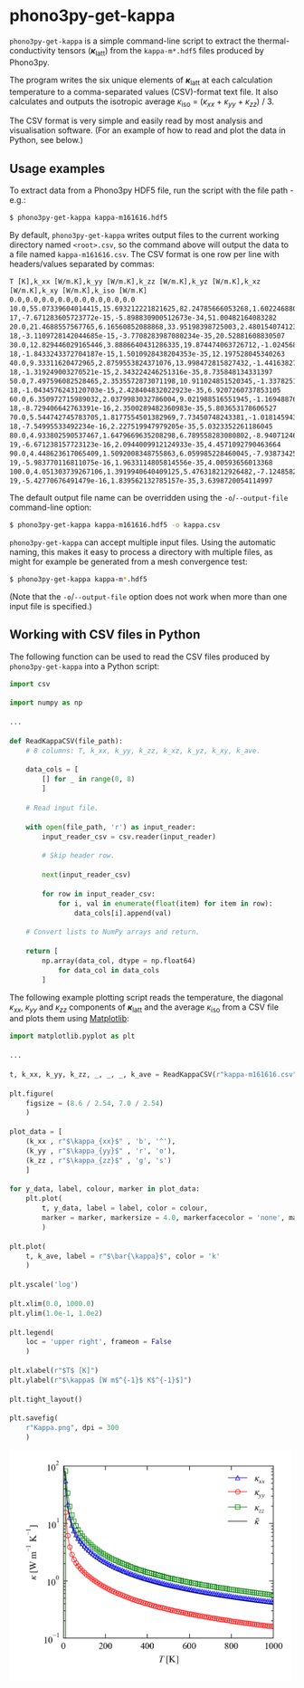 # phono3py-get-kappa

`phono3py-get-kappa` is a simple command-line script to extract the thermal-conductivity tensors (<b><i>&kappa;</i></b><sub>latt</sub>) from the `kappa-m*.hdf5` files produced by Phono3py.

The program writes the six unique elements of <b><i>&kappa;</i></b><sub>latt</sub> at each calculation temperature to a comma-separated values (CSV)-format text file.
It also calculates and outputs the isotropic average <i>&kappa;</i><sub>iso</sub> = (<i>&kappa;<sub>xx</sub></i> + <i>&kappa;<sub>yy</sub></i> + <i>&kappa;<sub>zz</sub></i>) / 3.

The CSV format is very simple and easily read by most analysis and visualisation software.
(For an example of how to read and plot the data in Python, see below.)


## Usage examples

To extract data from a Phono3py HDF5 file, run the script with the file path - e.g.:

```bash
$ phono3py-get-kappa kappa-m161616.hdf5
```

By default, `phono3py-get-kappa` writes output files to the current working directory named `<root>.csv`, so the command above will output the data to a file named `kappa-m161616.csv`.
The CSV format is one row per line with headers/values separated by commas:

```
T [K],k_xx [W/m.K],k_yy [W/m.K],k_zz [W/m.K],k_yz [W/m.K],k_xz [W/m.K],k_xy [W/m.K],k_iso [W/m.K]
0.0,0.0,0.0,0.0,0.0,0.0,0.0,0.0
10.0,55.07339604014415,15.693212221821625,82.24785666053268,1.6022468809599445e-17,-7.671283605723772e-15,-5.898830900512673e-34,51.00482164083282
20.0,21.4688557567765,6.16560852088868,33.95198398725003,2.4801540741230823e-18,-3.1109728142044685e-15,-3.7708283987080234e-35,20.52881608830507
30.0,12.829446029165446,3.8886640431286335,19.874474063726712,-1.0245685468343207e-18,-1.8433243372704187e-15,1.5010928438204353e-35,12.197528045340263
40.0,9.33311620472965,2.8759553824371076,13.998472815827432,-1.4416382736688985e-18,-1.319249003270521e-15,2.343224246251316e-35,8.735848134331397
50.0,7.497596082528465,2.3535572873071198,10.911024851520345,-1.3378251274424403e-18,-1.0434576243120703e-15,2.428404832022923e-35,6.9207260737853105
60.0,6.350972715989032,2.0379983032786004,9.021988516551945,-1.1694887651441092e-18,-8.729406642763391e-16,2.3500289482360983e-35,5.803653178606527
70.0,5.544742745783705,1.8177554501382969,7.73450748243381,-1.0181459436311814e-18,-7.54995533492234e-16,2.227519947979205e-35,5.0323352261186045
80.0,4.933802590537467,1.6479669635208298,6.789558283080802,-8.940712462477584e-19,-6.671238157723123e-16,2.0944009912124933e-35,4.4571092790463664
90.0,4.448623617065409,1.5092008348755863,6.059985228460045,-7.938734251588838e-19,-5.983770116811075e-16,1.9633114805814556e-35,4.00593656013368
100.0,4.051303739267106,1.3919940640409125,5.476318212926482,-7.124858258576519e-19,-5.42770676491479e-16,1.839562132785157e-35,3.6398720054114997
```

The default output file name can be overridden using the `-o`/`--output-file` command-line option:

```bash
$ phono3py-get-kappa kappa-m161616.hdf5 -o kappa.csv
```

`phono3py-get-kappa` can accept multiple input files.
Using the automatic naming, this makes it easy to process a directory with multiple files, as might for example be generated from a mesh convergence test:

```bash
$ phono3py-get-kappa kappa-m*.hdf5
```

(Note that the `-o`/`--output-file` option does not work when more than one input file is specified.)


## Working with CSV files in Python

The following function can be used to read the CSV files produced by `phono3py-get-kappa` into a Python script:

```python
import csv

import numpy as np

...

def ReadKappaCSV(file_path):
    # 8 columns: T, k_xx, k_yy, k_zz, k_xz, k_yz, k_xy, k_ave.
    
    data_cols = [
        [] for _ in range(0, 8)
        ]
    
    # Read input file.
    
    with open(file_path, 'r') as input_reader:
        input_reader_csv = csv.reader(input_reader)
        
        # Skip header row.
        
        next(input_reader_csv)
        
        for row in input_reader_csv:
            for i, val in enumerate(float(item) for item in row):
                data_cols[i].append(val)
    
    # Convert lists to NumPy arrays and return.
    
    return [
        np.array(data_col, dtype = np.float64)
            for data_col in data_cols
        ]
```

The following example plotting script reads the temperature, the diagonal <i>&kappa;<sub>xx</sub></i>, <i>&kappa;<sub>yy</sub></i> and <i>&kappa;<sub>zz</sub></i> components of <b><i>&kappa;</i></b><sub>latt</sub> and the average <i>&kappa;</i><sub>iso</sub> from a CSV file and plots them using [Matplotlib](https://matplotlib.org):

```python
import matplotlib.pyplot as plt

...

t, k_xx, k_yy, k_zz, _, _, _, k_ave = ReadKappaCSV(r"kappa-m161616.csv")

plt.figure(
    figsize = (8.6 / 2.54, 7.0 / 2.54)
    )

plot_data = [
    (k_xx , r"$\kappa_{xx}$" , 'b', '^'),
    (k_yy , r"$\kappa_{yy}$" , 'r', 'o'),
    (k_zz , r"$\kappa_{zz}$" , 'g', 's')
    ]

for y_data, label, colour, marker in plot_data:
    plt.plot(
        t, y_data, label = label, color = colour,
        marker = marker, markersize = 4.0, markerfacecolor = 'none', markeredgecolor = colour
        )

plt.plot(
    t, k_ave, label = r"$\bar{\kappa}$", color = 'k'
    )

plt.yscale('log')

plt.xlim(0.0, 1000.0)
plt.ylim(1.0e-1, 1.0e2)

plt.legend(
    loc = 'upper right', frameon = False
    )

plt.xlabel(r"$T$ [K]")
plt.ylabel(r"$\kappa$ [W m$^{-1}$ K$^{-1}$]")

plt.tight_layout()

plt.savefig(
    r"Kappa.png", dpi = 300
    )
```

<img src="Resources/phono3py-get-kappa_ExamplePlot.png" width="500">
